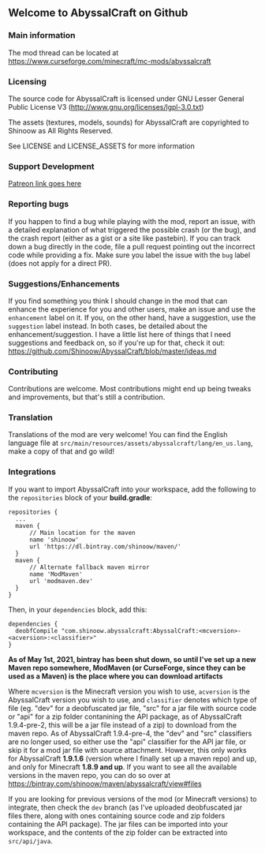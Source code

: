 ## Welcome to AbyssalCraft on Github

### Main information

The mod thread can be located at
https://www.curseforge.com/minecraft/mc-mods/abyssalcraft

### Licensing

The source code for AbyssalCraft is licensed under GNU Lesser General Public License V3 (http://www.gnu.org/licenses/lgpl-3.0.txt)

The assets (textures, models, sounds) for AbyssalCraft are copyrighted to Shinoow as All Rights Reserved.

See LICENSE and LICENSE_ASSETS for more information

### Support Development

[Patreon link goes here](https://www.patreon.com/Shinoow)

### Reporting bugs

If you happen to find a bug while playing with the mod, report an issue, with a detailed explanation of what triggered the possible crash (or the bug), and the crash report (either as a gist or a site like pastebin). If you can track down a bug directly in the code, file a pull request pointing out the incorrect code while providing a fix. Make sure you label the issue with the `bug` label (does not apply for a direct PR).

### Suggestions/Enhancements

If you find something you think I should change in the mod that can enhance the experience for you and other users, make an issue and use the `enhancement` label on it. If you, on the other hand, have a suggestion, use the `suggestion` label instead. In both cases, be detailed about the enhancement/suggestion. I have a little list here of things that I need suggestions and feedback on, so if you're up for that, check it out: https://github.com/Shinoow/AbyssalCraft/blob/master/ideas.md

### Contributing

Contributions are welcome. Most contributions might end up being tweaks and improvements, but that's still a contribution.

### Translation

Translations of the mod are very welcome! You can find the English language file at `src/main/resources/assets/abyssalcraft/lang/en_us.lang`, make a copy of that and go wild!

### Integrations

If you want to import AbyssalCraft into your workspace, add the following to the `repositories` block of your **build.gradle**:

```
repositories {
  ...
  maven {
      // Main location for the maven
      name 'shinoow'
      url 'https://dl.bintray.com/shinoow/maven/'
  }
  maven {
      // Alternate fallback maven mirror
	  name 'ModMaven'
	  url 'modmaven.dev'
  }
}
```

Then, in your `dependencies` block, add this:

``` 
dependencies {
  deobfCompile "com.shinoow.abyssalcraft:AbyssalCraft:<mcversion>-<acversion>:<classifier>"
}
```

**As of May 1st, 2021, bintray has been shut down, so until I've set up a new Maven repo somewhere, ModMaven (or CurseForge, since they can be used as a Maven) is the place where you can download artifacts**

Where `mcversion` is the Minecraft version you wish to use, `acversion` is the AbyssalCraft version you wish to use, and `classifier` denotes which type of file (eg. "dev" for a deobfuscated jar file, "src" for a jar file with source code or "api" for a zip folder contanining the API package, as of AbyssalCraft 1.9.4-pre-2, this will be a jar file instead of a zip) to download from the maven repo.
As of AbyssalCraft 1.9.4-pre-4, the "dev" and "src" classifiers are no longer used, so either use the "api" classifier for the API jar file, or skip it for a mod jar file with source attachment.
However, this only works for AbyssalCraft **1.9.1.6** (version where I finally set up a maven repo) and up, and only for Minecraft **1.8.9 and up**. If you want to see all the available versions in the maven repo, you can do so over at https://bintray.com/shinoow/maven/abyssalcraft/view#files

If you are looking for previous versions of the mod (or Minecraft versions) to integrate, then check the `dev` branch (as I've uploaded deobfuscated jar files there, along with ones containing source code and zip folders containing the API package). The jar files can be imported into your workspace, and the contents of the zip folder can be extracted into `src/api/java`.
